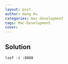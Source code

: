 ```yaml
---
layout: post
author: Hang Hu
categories: mac-development
tags: Mac-Development 
cover: 
---
```


## Solution

```
lsof -i :8080
```
